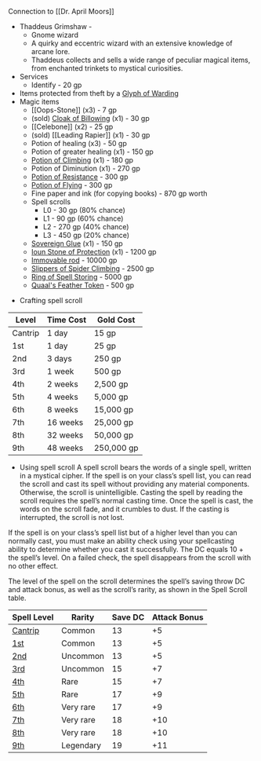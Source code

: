 
Connection to [[Dr. April Moors]]

- Thaddeus Grimshaw -
	- Gnome wizard
	- A quirky and eccentric wizard with an extensive knowledge of arcane lore.
	- Thaddeus collects and sells a wide range of peculiar magical items, from enchanted trinkets to mystical curiosities.
- Services
	- Identify - 20 gp
- Items protected from theft by a [Glyph of Warding](https://roll20.net/compendium/dnd5e/Glyph%20of%20Warding#content)
- Magic items
	- [[Oops-Stone]] (x3) - 7 gp
	- (sold) [Cloak of Billowing](http://dnd5e.wikidot.com/wondrous-items:cloak-of-billowing) (x1) - 30 gp
	- [[Celebone]] (x2) - 25 gp
	- (sold) [[Leading Rapier]] (x1) - 30 gp
	- Potion of healing (x3) - 50 gp
	- Potion of greater healing (x1) - 150 gp
	- [Potion of Climbing](https://www.dndbeyond.com/magic-items/4702-potion-of-climbing) (x1) - 180 gp
	- Potion of Diminution (x1) - 270 gp
	- [Potion of Resistance](https://www.dndbeyond.com/magic-items/5419-potion-of-resistance) - 300 gp
	- [Potion of Flying](https://www.dndbeyond.com/magic-items/4704-potion-of-flying) - 300 gp
	- Fine paper and ink (for copying books) - 870 gp worth
	- Spell scrolls
		- L0 - 30 gp (80% chance)
		- L1 - 90 gp (60% chance)
		- L2 - 270 gp (40% chance)
		- L3 - 450 gp (20% chance)
	* [Sovereign Glue](https://www.dndbeyond.com/magic-items/4756-sovereign-glue) (x1) - 150 gp
	* [Ioun Stone of Protection](https://www.dndbeyond.com/magic-items/4939-ioun-stone-of-protection) (x1) - 1200 gp
	* [Immovable rod](https://www.dndbeyond.com/magic-items/4662-immovable-rod) - 10000 gp
	* [Slippers of Spider Climbing](https://www.dndbeyond.com/magic-items/4755-slippers-of-spider-climbing) - 2500 gp
	* [Ring of Spell Storing](https://www.dndbeyond.com/magic-items/4730-ring-of-spell-storing) - 5000 gp
	* [Quaal's Feather Token](https://www.dndbeyond.com/magic-items/13584-quaals-feather-token) - 500 gp

* Crafting spell scroll

|Level|Time Cost|Gold Cost|
|---|---|---|
|Cantrip|1 day|15 gp|
|1st|1 day|25 gp|
|2nd|3 days|250 gp|
|3rd|1 week|500 gp|
|4th|2 weeks|2,500 gp|
|5th|4 weeks|5,000 gp|
|6th|8 weeks|15,000 gp|
|7th|16 weeks|25,000 gp|
|8th|32 weeks|50,000 gp|
|9th|48 weeks|250,000 gp|

* Using spell scroll
A spell scroll bears the words of a single spell, written in a mystical cipher. If the spell is on your class’s spell list, you can read the scroll and cast its spell without providing any material components. Otherwise, the scroll is unintelligible. Casting the spell by reading the scroll requires the spell’s normal casting time. Once the spell is cast, the words on the scroll fade, and it crumbles to dust. If the casting is interrupted, the scroll is not lost.

If the spell is on your class’s spell list but of a higher level than you can normally cast, you must make an ability check using your spellcasting ability to determine whether you cast it successfully. The DC equals 10 + the spell’s level. On a failed check, the spell disappears from the scroll with no other effect.

The level of the spell on the scroll determines the spell’s saving throw DC and attack bonus, as well as the scroll’s rarity, as shown in the Spell Scroll table.

|Spell Level|Rarity|Save DC|Attack Bonus|
|---|---|---|---|
|[Cantrip](https://www.dndbeyond.com/magic-items/4758-spell-scroll-0-cantrip)|Common|13|+5|
|[1st](https://www.dndbeyond.com/magic-items/5161-spell-scroll-1st-level)|Common|13|+5|
|[2nd](https://www.dndbeyond.com/magic-items/5162-spell-scroll-2nd-level)|Uncommon|13|+5|
|[3rd](https://www.dndbeyond.com/magic-items/5163-spell-scroll-3rd-level)|Uncommon|15|+7|
|[4th](https://www.dndbeyond.com/magic-items/5164-spell-scroll-4th-level)|Rare|15|+7|
|[5th](https://www.dndbeyond.com/magic-items/5165-spell-scroll-5th-level)|Rare|17|+9|
|[6th](https://www.dndbeyond.com/magic-items/5166-spell-scroll-6th-level)|Very rare|17|+9|
|[7th](https://www.dndbeyond.com/magic-items/5167-spell-scroll-7th-level)|Very rare|18|+10|
|[8th](https://www.dndbeyond.com/magic-items/5168-spell-scroll-8th-level)|Very rare|18|+10|
|[9th](https://www.dndbeyond.com/magic-items/5169-spell-scroll-9th-level)|Legendary|19|+11|


